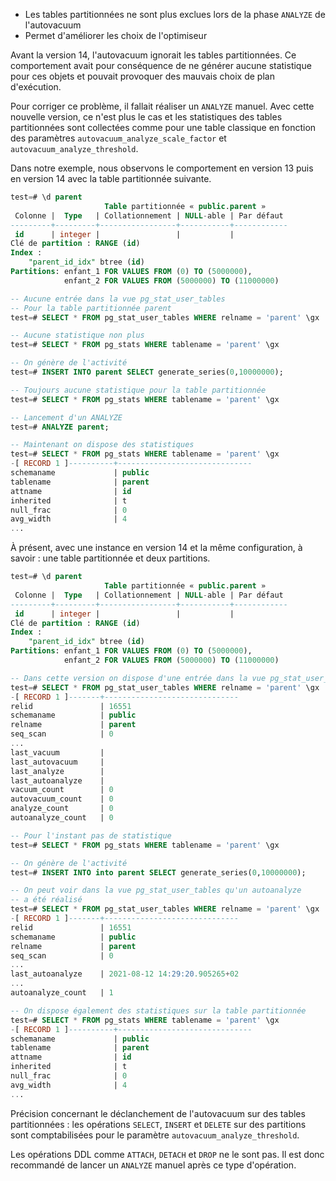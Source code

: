 <!--
Les commits sur ce sujet sont :

* https://commitfest.postgresql.org/32/2492/
* https://git.postgresql.org/gitweb/?p=postgresql.git;a=commit;h=0827e8af70f4653ba17ed773f123a60eadd9f9c9

Discussion

* https://gitlab.dalibo.info/formation/workshops/-/issues/110

-->

<div class="slide-content">

* Les tables partitionnées ne sont plus exclues lors de la phase `ANALYZE` de l'autovacuum
* Permet d'améliorer les choix de l'optimiseur

</div>

<div class="notes">

Avant la version 14, l'autovacuum ignorait les tables partitionnées. Ce comportement
avait pour conséquence de ne générer aucune statistique pour ces objets et 
pouvait provoquer des mauvais choix de plan d'exécution.

Pour corriger ce problème, il fallait réaliser un `ANALYZE` manuel. Avec cette 
nouvelle version, ce n'est plus le cas et les statistiques des tables partitionnées
sont collectées comme pour une table classique en fonction des paramètres 
`autovacuum_analyze_scale_factor` et `autovacuum_analyze_threshold`.

Dans notre exemple, nous observons le comportement en version 13 puis en version
14 avec la table partitionnée suivante.

```sql
test=# \d parent
                     Table partitionnée « public.parent »
 Colonne |  Type   | Collationnement | NULL-able | Par défaut 
---------+---------+-----------------+-----------+------------
 id      | integer |                 |           |            
Clé de partition : RANGE (id)
Index :
    "parent_id_idx" btree (id)
Partitions: enfant_1 FOR VALUES FROM (0) TO (5000000),
            enfant_2 FOR VALUES FROM (5000000) TO (11000000)

-- Aucune entrée dans la vue pg_stat_user_tables
-- Pour la table partitionnée parent
test=# SELECT * FROM pg_stat_user_tables WHERE relname = 'parent' \gx

-- Aucune statistique non plus
test=# SELECT * FROM pg_stats WHERE tablename = 'parent' \gx

-- On génère de l'activité
test=# INSERT INTO parent SELECT generate_series(0,10000000);

-- Toujours aucune statistique pour la table partitionnée
test=# SELECT * FROM pg_stats WHERE tablename = 'parent' \gx

-- Lancement d'un ANALYZE
test=# ANALYZE parent;

-- Maintenant on dispose des statistiques
test=# SELECT * FROM pg_stats WHERE tablename = 'parent' \gx
-[ RECORD 1 ]----------+------------------------------
schemaname             | public
tablename              | parent
attname                | id
inherited              | t
null_frac              | 0
avg_width              | 4
...
```

À présent, avec une instance en version 14 et la même configuration, à savoir :
une table partitionnée et deux partitions.

```sql
test=# \d parent
                     Table partitionnée « public.parent »
 Colonne |  Type   | Collationnement | NULL-able | Par défaut 
---------+---------+-----------------+-----------+------------
 id      | integer |                 |           |            
Clé de partition : RANGE (id)
Index :
    "parent_id_idx" btree (id)
Partitions: enfant_1 FOR VALUES FROM (0) TO (5000000),
            enfant_2 FOR VALUES FROM (5000000) TO (11000000)

-- Dans cette version on dispose d'une entrée dans la vue pg_stat_user_tables
test=# SELECT * FROM pg_stat_user_tables WHERE relname = 'parent' \gx
-[ RECORD 1 ]-------+------------------------------
relid               | 16551
schemaname          | public
relname             | parent
seq_scan            | 0
...
last_vacuum         | 
last_autovacuum     | 
last_analyze        | 
last_autoanalyze    | 
vacuum_count        | 0
autovacuum_count    | 0
analyze_count       | 0
autoanalyze_count   | 0

-- Pour l'instant pas de statistique
test=# SELECT * FROM pg_stats WHERE tablename = 'parent' \gx

-- On génère de l'activité
test=# INSERT INTO into parent SELECT generate_series(0,10000000);

-- On peut voir dans la vue pg_stat_user_tables qu'un autoanalyze
-- a été réalisé
test=# SELECT * FROM pg_stat_user_tables WHERE relname = 'parent' \gx
-[ RECORD 1 ]-------+------------------------------
relid               | 16551
schemaname          | public
relname             | parent
seq_scan            | 0
...
last_autoanalyze    | 2021-08-12 14:29:20.905265+02
...
autoanalyze_count   | 1

-- On dispose également des statistiques sur la table partitionnée
test=# SELECT * FROM pg_stats WHERE tablename = 'parent' \gx
-[ RECORD 1 ]----------+------------------------------
schemaname             | public
tablename              | parent
attname                | id
inherited              | t
null_frac              | 0
avg_width              | 4
...
```

Précision concernant le déclanchement de l'autovacuum sur des tables partitionnées :
les opérations `SELECT`, `INSERT` et `DELETE` sur des partitions sont comptabilisées
pour le paramètre `autovacuum_analyze_threshold`.

Les opérations DDL comme `ATTACH`, `DETACH` et `DROP` ne le sont pas. Il est donc
recommandé de lancer un `ANALYZE` manuel après ce type d'opération.

</div>